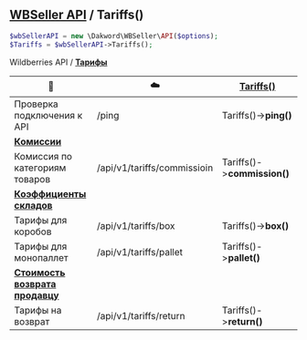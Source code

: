 ## [WBSeller API](/docs/API.md) / Tariffs()

```php
$wbSellerAPI = new \Dakword\WBSeller\API($options);
$Tariffs = $wbSellerAPI->Tariffs();
```

Wildberries API / [**Тарифы**](https://openapi.wb.ru/tariffs/api/ru/)

| :speech_balloon: | :cloud: | [Tariffs()](/src/API/Endpoint/Tariffs.php) |
| ---------------- | ------- | ----------------------------------------- |
| Проверка подключения к API     | /ping                       | Tariffs()->**ping()**       |
| [**Комиссии**](https://openapi.wb.ru/tariffs/api/ru/#tag/Komissii) |||
| Комиссия по категориям товаров | /api/v1/tariffs/commissioin | Tariffs()->**commission()** |
| [**Коэффициенты складов**](https://openapi.wb.ru/tariffs/api/ru/#tag/Koefficienty-skladov) |||
| Тарифы для коробов             | /api/v1/tariffs/box         | Tariffs()->**box()**        |
| Тарифы для монопаллет          | /api/v1/tariffs/pallet      | Tariffs()->**pallet()**     |
| [**Стоимость возврата продавцу**](https://openapi.wb.ru/tariffs/api/ru/#tag/Stoimost-vozvrata-prodavcu) |||
| Тарифы на возврат              | /api/v1/tariffs/return      | Tariffs()->**return()**     |

